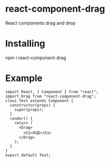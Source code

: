# react-component-drag
React components drag and drop
# Installing
npm i react-component-drag
# Example
```
import React, { Component } from "react";
import Drag from "react-component-drag";
class Test extends Component {
  constructor(props) {
    super(props);
  }
  render() {
    return (
      <Drag>
        <h1>内容</h1>
      </Drag>
    );
  }
}
export default Test;

```